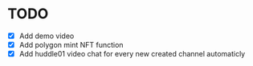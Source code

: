 # TODO

* [x] Add demo video
* [x] Add polygon mint NFT function
* [x] Add huddle01 video chat for every new created channel automaticly
